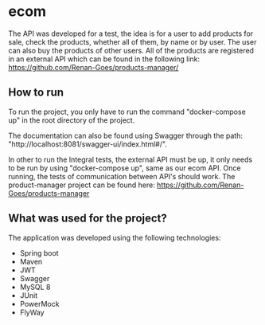 # ecom
The API was developed for a test, the idea is for a user to add products for sale, check the products, whether all of them, by name or by user.
The user can also buy the products of other users. All of the products are registered in an external API which can be found in the following link:
https://github.com/Renan-Goes/products-manager/

## How to run
To run the project, you only have to run the command "docker-compose up" in the root directory of the project.

The documentation can also be found using Swagger through the path: "http://localhost:8081/swagger-ui/index.html#/".

In other to run the Integral tests, the external API must be up, it only needs to be run by using "docker-compose up", same as our ecom API. Once running, the tests of communication between API's should work. The product-manager project can be found here: https://github.com/Renan-Goes/products-manager

## What was used for the project?
The application was developed using the following technologies:
- Spring boot
- Maven
- JWT
- Swagger
- MySQL 8
- JUnit
- PowerMock
- FlyWay
